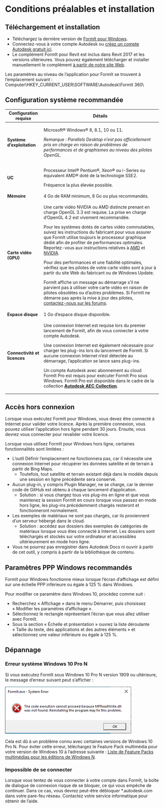 # Conditions préalables et installation

## Téléchargement et installation

* Téléchargez la dernière version de [FormIt pour Windows](https://formit.autodesk.com/page/download).
* Connectez-vous à votre compte Autodesk ou [créez un compte Autodesk gratuit ici](https://accounts.autodesk.com).
* Le complément FormIt pour Revit est inclus dans Revit 2017 et les versions ultérieures. Vous pouvez également télécharger et installer manuellement le complément [à partir de notre site Web](https://formit.autodesk.com/page/formit-revit).

Les paramètres au niveau de l’application pour FormIt se trouvent à l’emplacement suivant : Computer\\HKEY_CURRENT_USER\\SOFTWARE\\Autodesk\\FormIt 360\\

## Configuration système recommandée

| Configuration requise                    | Détails                                                                                                                                                                                                                                                                                                                                                                                                                                                                                                                                                                                                                                                                                                                                                                                                                                                                                                                 |
| ------------------------------ | ----------------------------------------------------------------------------------------------------------------------------------------------------------------------------------------------------------------------------------------------------------------------------------------------------------------------------------------------------------------------------------------------------------------------------------------------------------------------------------------------------------------------------------------------------------------------------------------------------------------------------------------------------------------------------------------------------------------------------------------------------------------------------------------------------------------------------------------------------------------------------------------------------------------------- |
| **Système d’exploitation**           | <p>Microsoft® Windows® 8, 8.1, 10 ou 11.</p><p><em>Remarque : Parallels Desktop n’est pas officiellement pris en charge en raison de problèmes de performances et de graphismes au niveau des pilotes OpenGL.</em></p>                                                                                                                                                                                                                                                                                                                                                                                                                                                                                                                                                                                                                                                                                                                                     |
| **UC**                        | <p>Processeur Intel® Pentium®, Xeon® ou i-Series ou équivalent AMD® doté de la technologie SSE2.</p><p>Fréquence la plus élevée possible.</p>                                                                                                                                                                                                                                                                                                                                                                                                                                                                                                                                                                                                                                                                                                                                                                    |
| **Mémoire**                     | 4 Go de RAM minimum, 8 Go ou plus recommandés.                                                                                                                                                                                                                                                                                                                                                                                                                                                                                                                                                                                                                                                                                                                                                                                                                                                                            |
| **Carte vidéo (GPU)**           | <p>Une carte vidéo NVIDIA ou AMD distincte prenant en charge OpenGL 3.3 est requise. La prise en charge d’OpenGL 4.2 est vivement recommandée.</p><p>Pour les systèmes dotés de cartes vidéo commutables, suivez les instructions du fabricant pour vous assurer que FormIt utilise toujours le processeur graphique dédié afin de profiter de performances optimales. Reportez-vous aux instructions relatives à <a href="https://www.amd.com/en/support/kb/faq/dh-017">AMD</a> et <a href="http://nvidia.custhelp.com/app/answers/detail/a_id/2615/kw/manage%203d%20settings/related/1">NVIDIA</a>.</p><p>Pour des performances et une fiabilité optimales, vérifiez que les pilotes de votre carte vidéo sont à jour à partir du site Web du fabricant ou de Windows Update.</p><p>FormIt affiche un message au démarrage s’il ne parvient pas à utiliser votre carte vidéo en raison de pilotes obsolètes ou d’autres problèmes. Si FormIt ne démarre pas après la mise à jour des pilotes, <a href="https://forums.autodesk.com/t5/formit-forum/bd-p/142">contactez-nous sur les forums</a>.</p> |
| **Espace disque**                 | 1 Go d’espace disque disponible.                                                                                                                                                                                                                                                                                                                                                                                                                                                                                                                                                                                                                                                                                                                                                                                                                                                                                                   |
| **Connectivité et licences** | <p>Une connexion Internet est requise lors du premier lancement de FormIt, afin de vous connecter à votre compte Autodesk.</p><p>Une connexion Internet est également nécessaire pour charger les plug-ins lors du lancement de FormIt. Si aucune connexion Internet n’est détectée au démarrage, l’application se lance sans plug-ins.</p><p>Un compte Autodesk avec abonnement au cloud FormIt Pro est requis pour exécuter FormIt Pro sous Windows. FormIt Pro est disponible dans le cadre de la collection <a href="https://www.autodesk.com/collections/architecture-engineering-construction/overview"><strong>Autodesk AEC Collection</strong></a>.</p>                                                                                                                                                                                                                                                                                                   |

## Accès hors connexion

Lorsque vous exécutez FormIt pour Windows, vous devez être connecté à Internet pour valider votre licence. Après la première connexion, vous pouvez utiliser l’application hors ligne pendant 30 jours. Ensuite, vous devrez vous connecter pour revalider votre licence.

Lorsque vous utilisez FormIt pour Windows hors ligne, certaines fonctionnalités sont limitées :

* L’outil Définir l’emplacement ne fonctionnera pas, car il nécessite une connexion Internet pour récupérer les données satellite et de terrain à partir de Bing Maps.
  * Toutefois, tout satellite et terrain existant déjà dans le modèle depuis une session en ligne précédente sera conservé.
* Aucun plug-in, y compris Plugin Manager, ne se charge, car le dernier code de GitHub est obtenu à chaque lancement d’application.
  * Solution : si vous chargez tous vos plug-ins en ligne et que vous maintenez la session FormIt en cours lorsque vous passez en mode hors ligne, les plug-ins précédemment chargés resteront et fonctionneront normalement.
* Les exemples de matériaux ne sont pas chargés, car ils proviennent d’un serveur hébergé dans le cloud.
  * Solution : accédez aux dossiers des exemples de catégories de matériaux lorsque vous êtes connecté à Internet. Les dossiers sont téléchargés et stockés sur votre ordinateur et accessibles ultérieurement en mode hors ligne.
* Vous ne pourrez pas enregistrer dans Autodesk Docs ni ouvrir à partir de cet outil, y compris à partir de la bibliothèque de contenu.

## Paramètres PPP Windows recommandés

FormIt pour Windows fonctionne mieux lorsque l’écran d’affichage est défini sur une échelle PPP inférieure ou égale à 125 % dans Windows.

Pour modifier ce paramètre dans Windows 10, procédez comme suit :

* Recherchez « Affichage » dans le menu Démarrer, puis choisissez « Modifier les paramètres d’affichage ».
* Sélectionnez le rectangle représentant l’écran que vous allez utiliser avec FormIt.
* Sous la section « Échelle et présentation » ouvrez la liste déroulante « Taille du texte, des applications et des autres éléments » et sélectionnez une valeur inférieure ou égale à 125 %.

## Dépannage

### Erreur système Windows 10 Pro N

Si vous exécutez FormIt sous Windows 10 Pro N version 1909 ou ultérieure, le message d’erreur suivant peut s’afficher :

![FormIt.exe Erreur Système sur Windows 10](<../.gitbook/assets/windows 10 error message.png>)

Cela est dû à un problème connu avec certaines versions de Windows 10 Pro N. Pour éviter cette erreur, téléchargez le Feature Pack multimédia pour votre version de Windows 10 à l’adresse suivante : [Liste de Feature Packs multimédias pour les éditions de Windows N](https://support.microsoft.com/en-us/topic/media-feature-pack-list-for-windows-n-editions-c1c6fffa-d052-8338-7a79-a4bb980a700a).

### Impossible de se connecter

Lorsque vous tentez de vous connecter à votre compte dans FormIt, la boîte de dialogue de connexion risque de se bloquer, ce qui vous empêche de continuer. Dans ce cas, vous devrez peut-être débloquer *.autodesk.com dans votre pare-feu réseau. Contactez votre service informatique pour obtenir de l’aide.
